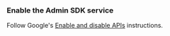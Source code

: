 ### Enable the Admin SDK service
Follow Google's [Enable and disable APIs](https://support.google.com/googleapi/answer/6158841) instructions.
